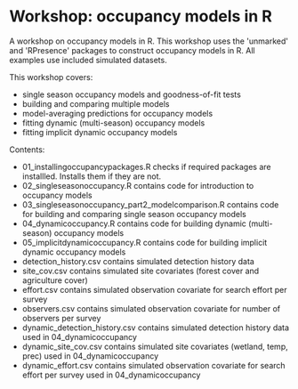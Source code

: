 # Workshop: occupancy models in R

A workshop on occupancy models in R. This workshop uses the 'unmarked' and 'RPresence' packages to construct occupancy models in R. All examples use included simulated datasets.

This workshop covers:

* single season occupancy models and goodness-of-fit tests
* building and comparing multiple models
* model-averaging predictions for occupancy models
* fitting dynamic (multi-season) occupancy models
* fitting implicit dynamic occupancy models

Contents:

* 01_installingoccupancypackages.R checks if required packages are installled. Installs them if they are not.
* 02_singleseasonoccupancy.R contains code for introduction to occupancy models
* 03_singleseasonoccupancy_part2_modelcomparison.R contains code for building and comparing single season occupancy models
* 04_dynamicoccupancy.R contains code for building dynamic (multi-season) occupancy models
* 05_implicitdynamicoccupancy.R contains code for building implicit dynamic occupancy models
* detection_history.csv contains simulated detection history data
* site_cov.csv contains simulated site covariates (forest cover and agriculture cover)
* effort.csv contains simulated observation covariate for search effort per survey
* observers.csv contains simulated observation covariate for number of observers per survey
* dynamic_detection_history.csv contains simulated detection history data used in 04_dynamicoccupancy
* dynamic_site_cov.csv contains simulated site covariates (wetland, temp, prec) used in 04_dynamicoccupancy
* dynamic_effort.csv contains simulated observation covariate for search effort per survey used in 04_dynamicoccupancy
